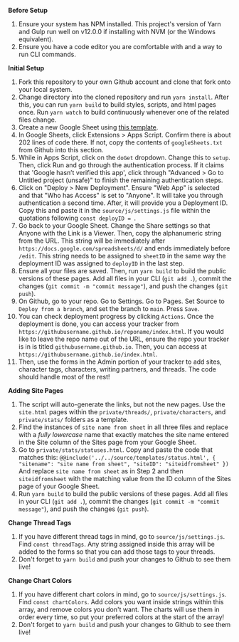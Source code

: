 **Before Setup**
1. Ensure your system has NPM installed. This project's version of Yarn and Gulp run well on v12.0.0 if installing with NVM (or the Windows equivalent).
2. Ensure you have a code editor you are comfortable with and a way to run CLI commands.

**Initial Setup**
1. Fork this repository to your own Github account and clone that fork onto your local system.
2. Change directory into the cloned repository and run `yarn install`. After this, you can run `yarn build` to build styles, scripts, and html pages once. Run `yarn watch` to build continuously whenever one of the related files change.
3. Create a new Google Sheet using [this template](https://docs.google.com/spreadsheets/d/1lhUkaFrGjMxKfoGQ008JTgAaWlK2eCEUPTOth0_g4C4/edit?usp=sharing).
4. In Google Sheets, click Extensions > Apps Script. Confirm there is about 202 lines of code there. If not, copy the contents of `googleSheets.txt` from Github into this section.
5. While in Apps Script, click on the `doGet` dropdown. Change this to `setup`. Then, click Run and go through the authentication process. If it claims that 'Google hasn’t verified this app', click through "Advanced > Go to Untitled project (unsafe)" to finish the remaining authentication steps.
6. Click on "Deploy > New Deployment". Ensure "Web App" is selected and that "Who has Access" is set to "Anyone". It will take you through authentication a second time. After, it will provide you a Deployment ID. Copy this and paste it in the `source/js/settings.js` file within the quotations following `const deployID = `.
7. Go back to your Google Sheet. Change the Share settings so that Anyone with the Link is a Viewer. Then, copy the alphanumeric string from the URL. This string will be immediately after `https://docs.google.com/spreadsheets/d/` and ends immediately before `/edit`. This string needs to be assigned to `sheetID` in the same way the deployment ID was assigned to `deployID` in the last step.
9. Ensure all your files are saved. Then, run `yarn build` to build the public versions of these pages. Add all files in your CLI (`git add .`), commit the changes (`git commit -m "commit message"`), and push the changes (`git push`).
10. On Github, go to your repo. Go to Settings. Go to Pages. Set Source to `Deploy from a branch`, and set the branch to `main`. Press `Save`.
11. You can check deployment progress by clicking `Actions`. Once the deployment is done, you can access your tracker from `https://githubusername.github.io/reponame/index.html`. If you would like to leave the repo name out of the URL, ensure the repo your tracker is in is titled `githubusername.github.io`. Then, you can access at `https://githubusername.github.io/index.html`.
12. Then, use the forms in the Admin portion of your tracker to add sites, character tags, characters, writing partners, and threads. The code should handle most of the rest!

**Adding Site Pages**
1. The script will auto-generate the links, but not the new pages. Use the `site.html` pages within the `private/threads/`, `private/characters`, and `private/stats/` folders as a template.
2. Find the instances of `site name from sheet` in all three files and replace with a *fully lowercase* name that exactly matches the site name entered in the Site column of the Sites page from your Google Sheet.
3. Go to `private/stats/statuses.html`. Copy and paste the code that matches this:
`@@include('../../source/templates/status.html', {
    "sitename": "site name from sheet",
    "siteID": "siteidfromsheet"
})`
And replace `site name from sheet` as in Step 2 and then `siteidfromsheet` with the matching value from the ID column of the Sites page of your Google Sheet.
4. Run `yarn build` to build the public versions of these pages. Add all files in your CLI (`git add .`), commit the changes (`git commit -m "commit message"`), and push the changes (`git push`).

**Change Thread Tags**
1. If you have different thread tags in mind, go to `source/js/settings.js`. Find `const threadTags`. Any string assigned inside this array will be added to the forms so that you can add those tags to your threads.
2. Don't forget to `yarn build` and push your changes to Github to see them live!

**Change Chart Colors**
1. If you have different chart colors in mind, go to `source/js/settings.js`. Find `const chartColors`. Add colors you want inside strings within this array, and remove colors you don't want. The charts will use them in order every time, so put your preferred colors at the start of the array!
2. Don't forget to `yarn build` and push your changes to Github to see them live!